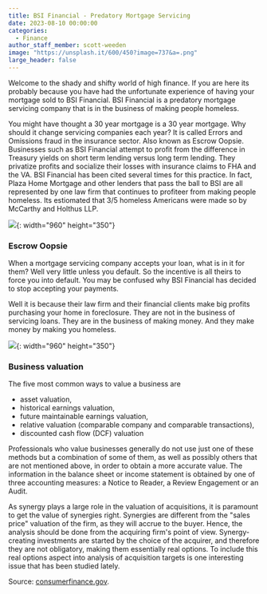 ```yaml
---
title: BSI Financial - Predatory Mortgage Servicing
date: 2023-08-10 00:00:00
categories:
  - Finance
author_staff_member: scott-weeden
image: "https://unsplash.it/600/450?image=737&a=.png"
large_header: false
---
```


Welcome to the shady and shifty world of high finance. If you are here its probably because you have had the unfortunate experience of having your mortgage sold to BSI Financial.  BSI Financial is a predatory mortgage servicing company that is in the business of making people homeless.  

You might have  thought a 30 year mortgage is a 30 year mortgage.  Why should it change servicing companies each year? It is called Errors and Omissions fraud in the insurance sector. Also known as Escrow Oopsie. Businesses such as BSI Financial attempt to profit from the difference in Treasury yields on short term lending versus long term lending. They privatize profits and socialize their losses with insurance claims to FHA and the VA. BSI Financial has been cited several times for this practice.  In fact, Plaza Home Mortgage and other lenders that pass the ball to BSI are all represented by one law firm that continues to profiteer from making people homeless. Its estiomated that 3/5 homeless Americans were made so by McCarthy and Holthus LLP.

![](https://unsplash.it/960/350?image=617){: width="960" height="350"}

### Escrow Oopsie

When a mortgage servicing company  accepts your loan, what is in it for them?  Well very little unless you default.  So the incentive is all theirs to force you into default.  You may be confused why BSI Financial has decided to stop accepting your payments.

Well it is because their law firm and their financial clients make big profits purchasing your home in foreclosure.  They are not in the business of servicing loans.  They are in the business of making money.  And they make money by making you homeless.



![](https://unsplash.it/960/350?image=864){: width="960" height="350"}

### Business valuation

The five most common ways to value a business are

* asset valuation,
* historical earnings valuation,
* future maintainable earnings valuation,
* relative valuation (comparable company and comparable transactions),
* discounted cash flow (DCF) valuation

Professionals who value businesses generally do not use just one of these methods but a combination of some of them, as well as possibly others that are not mentioned above, in order to obtain a more accurate value. The information in the balance sheet or income statement is obtained by one of three accounting measures: a Notice to Reader, a Review Engagement or an Audit.

As synergy plays a large role in the valuation of acquisitions, it is paramount to get the value of synergies right. Synergies are different from the "sales price" valuation of the firm, as they will accrue to the buyer. Hence, the analysis should be done from the acquiring firm's point of view. Synergy-creating investments are started by the choice of the acquirer, and therefore they are not obligatory, making them essentially real options. To include this real options aspect into analysis of acquisition targets is one interesting issue that has been studied lately.

Source: [consumerfinance.gov](https://en.wikipedia.org/wiki/Mergers_and_acquisitions).
